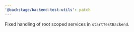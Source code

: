 ```yaml
---
'@backstage/backend-test-utils': patch
---
```


Fixed handling of root scoped services in `startTestBackend`.
